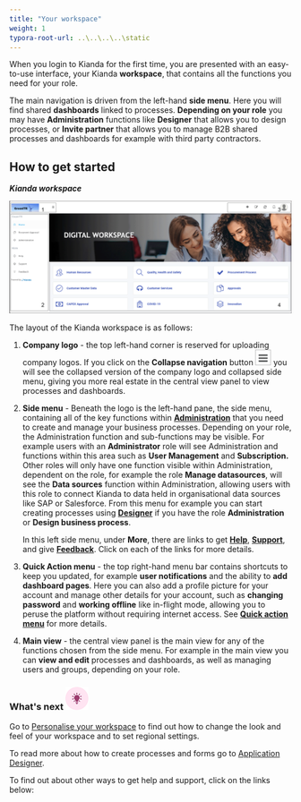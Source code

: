 ```yaml
---
title: "Your workspace"
weight: 1
typora-root-url: ..\..\..\..\static
---
```


When you login to Kianda for the first time, you are presented with an easy-to-use interface, your Kianda **workspace**, that contains all the functions you need for your role.

The main navigation is driven from the left-hand **side menu**. Here you will find shared **dashboards** linked to processes. **Depending on your role** you may have **Administration** functions like **Designer** that allows you to design processes, or **Invite partner** that allows you to manage B2B shared processes and dashboards for example with third party contractors. 

## How to get started ##

***Kianda workspace***

![User interface](/images/workspace4.gif)

The layout of the Kianda workspace is as follows:

1. **Company logo** - the top left-hand corner is reserved for uploading company logos. If you click on the **Collapse navigation** button ![Collapse navigation button](/images/navigation_frame_copy.png) you will see the collapsed version of the company logo and collapsed side menu, giving you more real estate in the central view panel to view processes and dashboards.

2. **Side menu** - Beneath the logo is the left-hand pane, the side menu, containing all of the key functions within **[Administration](/docs/platform/administration)** that you need to create and manage your business processes. Depending on your role, the Administration function and sub-functions may be visible. For example users with an **Administrator** role will see Administration and functions within this area such as **User Management** and **Subscription.** Other roles will only have one function visible within Administration, dependent on the role, for example the role **Manage datasources**, will see the **Data sources** function within Administration, allowing users with this role to connect Kianda to data held in organisational data sources like SAP or Salesforce. From this menu for example you can start creating processes using **[Designer](/docs/platform/administration/designer)** if you have the role **Administration** or **Design business process**. 

   In this left side menu, under **More**, there are links to get **[Help](/docs/platform/general/help)**, **[Support](/docs/platform/general/support)**, and give **[Feedback](/docs/platform/general/help/#feedback)**. Click on each of the links for more details.

3. **Quick Action menu** - the top right-hand menu bar contains shortcuts to keep you updated, for example **user notifications** and the ability to **add dashboard pages**. Here you can also add a profile picture for your account and manage other details for your account, such as **changing password** and **working offline** like in-flight mode, allowing you to peruse the platform without requiring internet access. See **[Quick action menu](/docs/platform/general/quickaction/)** for more details.

4. **Main view** - the central view panel is the main view for any of the functions chosen from the side menu. For example in the main view you can **view and edit** processes and dashboards, as well as managing users and groups, depending on your role. 



### What's next  ![Idea icon](/images/18.png) ###

Go to [Personalise your workspace](/docs/getting-started/logging-in/personalise-workspace/) to find out how to change the look and feel of your workspace and to set regional settings.

To read more about how to create processes and forms go to [Application Designer](/docs/platform/application-designer/).

To find out about other ways to get help and support, click on the links below:

